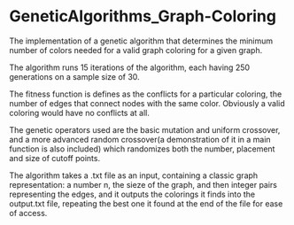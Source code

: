 # GeneticAlgorithms_Graph-Coloring


The implementation of a genetic algorithm that determines the minimum number of colors needed for a valid graph coloring for a given graph. 

The algorithm runs 15 iterations of the algorithm, each having 250 generations on a sample size of 30. 

The fitness function is defines as the conflicts for a particular coloring, the number of edges that connect nodes with the same color. Obviously a valid coloring would have no conflicts at all.

The genetic operators used are the basic mutation and uniform crossover, and a more advanced random crossover(a demonstration of it in a main function is also included) which randomizes both the number, placement and size of cutoff points.

The algorithm takes a .txt file as an input, containing a classic graph representation: a number n, the sieze of the graph, and then integer pairs representing the edges, and it outputs the colorings it finds into the output.txt file, repeating the best one it found at the end of the file for ease of access.
